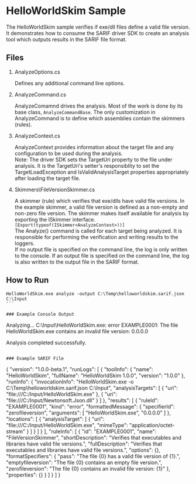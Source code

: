 ﻿# HelloWorldSkim Sample
The HelloWorldSkim sample verifies if exe/dll files define a valid file version. It demonstrates how to consume the SARIF driver SDK to
create an analysis tool which outputs results in the SARIF file format.

## Files
1. AnalyzeOptions.cs

    Defines any additional command line options.  
2. AnalyzeCommand.cs

    AnalyzeComamnd drives the analysis. Most of the work is done by its base class, `AnalyzeCommandBase`. The only customization in AnalyzeCommand is to define which assemblies contain the skimmers (rules).  
3. AnalyzeContext.cs

    AnalyzeContext provides information about the target file and any configuration to be used during the analysis.  
    Note: The driver SDK sets the TargetUri property to the file under analysis. It is the TargetUri's setter's responsiblity to set
    the TargetLoadException and IsValidAnalysisTarget properties appropriately after loading the target file.
4. Skimmers\FileVersionSkimmer.cs

    A skimmer (rule) which verifies that exe/dlls have valid file versions. In the example skimmer, a valid file version is defined as a non-empty and non-zero file version. The skimmer makes itself available for analysis
by exporting the ISkimmer interface.
`[Export(typeof(ISkimmer<AnalyzeContext>))]`   
    The Analyze() command is called for each target being analyzed. It is responsible for performing the verification and writing results to the loggers.  
    If no output file is specified on the command line, the log is only written to the console. If an output file is specified on the command line, the log is also written to the output file in the SARIF format.  

## How to Run
````
HelloWorldSkim.exe analyze -output C:\Temp\helloworldskim.sarif.json C:\Input 
```

### Example Console Output
````
Analyzing...
C:\Input\HelloWorldSkim.exe: error EXAMPLE0001: The file HelloWorldSkim.exe contains an invalid file version: 0.0.0.0

Analysis completed successfully.
```

### Example SARIF File
````
{
  "version": "1.0.0-beta.1",
  "runLogs": [
    {
      "toolInfo": {
        "name": "HelloWorldSkim",
        "fullName": "HelloWorldSkim 1.0.0",
        "version": "1.0.0"
      },
      "runInfo": {
        "invocationInfo": "HelloWorldSkim.exe  -o C:\\Temp\\helloworldskim.sarif.json C:\Input",
        "analysisTargets": [
          {
            "uri": "file:///C:/Input/HelloWorldSkim.exe"
          },
          {
            "uri": "file:///C:/Input/Newtonsoft.Json.dll"
          }
        ]
      },
      "results": [
        {
          "ruleId": "EXAMPLE0001",
          "kind": "error",
          "formattedMessage": {
            "specifierId": "zerofileversion",
            "arguments": [
              "HelloWorldSkim.exe",
              "0.0.0.0"
            ]
          },
          "locations": [
            {
              "analysisTarget": [
                {
                  "uri": "file:///C:/Input/HelloWorldSkim.exe",
                  "mimeType": "application/octet-stream"
                }
              ]
            }
          ]
        }
      ],
      "ruleInfo": [
        {
          "id": "EXAMPLE0001",
          "name": "FileVersionSkimmer",
          "shortDescription": "Verifies that executables and libraries have valid file versions.",
          "fullDescription": "Verifies that executables and libraries have valid file versions.",
          "options": {},
          "formatSpecifiers": {
            "pass": "The file {0} has a valid file version of {1}.",
            "emptyfileversion": "The file {0} contains an empty file version.",
            "zerofileversion": "The file {0} contains an invalid file version: {1}"
          },
          "properties": {}
        }
      ]
    }
  ]
}
```
